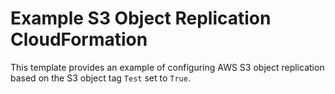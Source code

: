 # Example S3 Object Replication CloudFormation

This template provides an example of configuring AWS S3 object replication based on the S3 object tag `Test` set to `True`.
